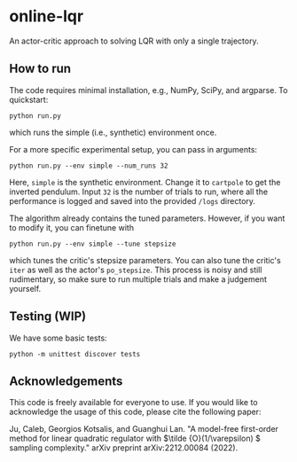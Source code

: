 # online-lqr
An actor-critic approach to solving LQR with only a single trajectory.

## How to run
The code requires minimal installation, e.g., NumPy, SciPy, and argparse. To quickstart:
```
python run.py 
```
which runs the simple (i.e., synthetic) environment once.

For a more specific experimental setup, you can pass in arguments:
```
python run.py --env simple --num_runs 32
```
Here, `simple` is the synthetic environment. 
Change it to `cartpole` to get the inverted pendulum. 
Input `32` is the number of trials to run, where all the performance is logged and saved into the provided `/logs` directory.

The algorithm already contains the tuned parameters. 
However, if you want to modify it, you can finetune with
```
python run.py --env simple --tune stepsize
```
which tunes the critic's stepsize parameters. 
You can also tune the critic's `iter` as well as the actor's `po_stepsize`.
This process is noisy and still rudimentary, so make sure to run multiple trials and make a judgement yourself.

## Testing (WIP)
We have some basic tests:
```
python -m unittest discover tests
```

## Acknowledgements
This code is freely available for everyone to use. 
If you would like to acknowledge the usage of this code, please cite the following paper:

Ju, Caleb, Georgios Kotsalis, and Guanghui Lan. "A model-free first-order method for linear quadratic regulator with $\tilde {O}(1/\varepsilon) $ sampling complexity." arXiv preprint arXiv:2212.00084 (2022).
